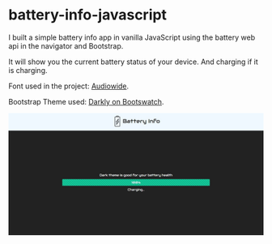 # battery-info-javascript

I built a simple battery info app in vanilla JavaScript using the battery web api in the navigator and Bootstrap.

It will show you the current battery status of your device. And charging if it is charging.

Font used in the project: [Audiowide](https://fonts.google.com/specimen/Audiowide).

Bootstrap Theme used: [Darkly on Bootswatch](https://bootswatch.com/darkly/).

![Screenshot](screenshot.jpg)
